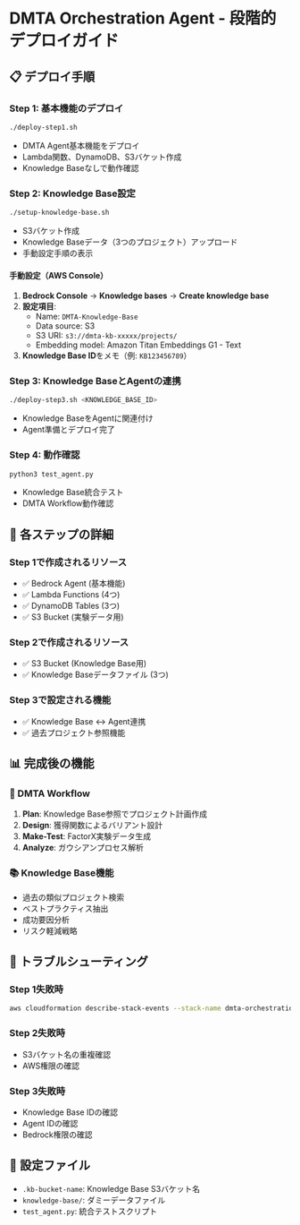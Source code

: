# DMTA Orchestration Agent - 段階的デプロイガイド

## 📋 デプロイ手順

### Step 1: 基本機能のデプロイ
```bash
./deploy-step1.sh
```
- DMTA Agent基本機能をデプロイ
- Lambda関数、DynamoDB、S3バケット作成
- Knowledge Baseなしで動作確認

### Step 2: Knowledge Base設定
```bash
./setup-knowledge-base.sh
```
- S3バケット作成
- Knowledge Baseデータ（3つのプロジェクト）アップロード
- 手動設定手順の表示

#### 手動設定（AWS Console）
1. **Bedrock Console** → **Knowledge bases** → **Create knowledge base**
2. **設定項目**:
   - Name: `DMTA-Knowledge-Base`
   - Data source: S3
   - S3 URI: `s3://dmta-kb-xxxxx/projects/`
   - Embedding model: Amazon Titan Embeddings G1 - Text
3. **Knowledge Base ID**をメモ（例: `KB123456789`）

### Step 3: Knowledge BaseとAgentの連携
```bash
./deploy-step3.sh <KNOWLEDGE_BASE_ID>
```
- Knowledge BaseをAgentに関連付け
- Agent準備とデプロイ完了

### Step 4: 動作確認
```bash
python3 test_agent.py
```
- Knowledge Base統合テスト
- DMTA Workflow動作確認

## 🔧 各ステップの詳細

### Step 1で作成されるリソース
- ✅ Bedrock Agent (基本機能)
- ✅ Lambda Functions (4つ)
- ✅ DynamoDB Tables (3つ)
- ✅ S3 Bucket (実験データ用)

### Step 2で作成されるリソース
- ✅ S3 Bucket (Knowledge Base用)
- ✅ Knowledge Baseデータファイル (3つ)

### Step 3で設定される機能
- ✅ Knowledge Base ↔ Agent連携
- ✅ 過去プロジェクト参照機能

## 📊 完成後の機能

### 🎯 DMTA Workflow
1. **Plan**: Knowledge Base参照でプロジェクト計画作成
2. **Design**: 獲得関数によるバリアント設計
3. **Make-Test**: FactorX実験データ生成
4. **Analyze**: ガウシアンプロセス解析

### 📚 Knowledge Base機能
- 過去の類似プロジェクト検索
- ベストプラクティス抽出
- 成功要因分析
- リスク軽減戦略

## 🚨 トラブルシューティング

### Step 1失敗時
```bash
aws cloudformation describe-stack-events --stack-name dmta-orchestration-agent
```

### Step 2失敗時
- S3バケット名の重複確認
- AWS権限の確認

### Step 3失敗時
- Knowledge Base IDの確認
- Agent IDの確認
- Bedrock権限の確認

## 📝 設定ファイル
- `.kb-bucket-name`: Knowledge Base S3バケット名
- `knowledge-base/`: ダミーデータファイル
- `test_agent.py`: 統合テストスクリプト